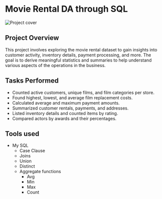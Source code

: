 # Movie Rental DA through SQL
![Project cover](https://github.com/user-attachments/assets/55acdc11-6192-44ea-aa9f-597ffc2760c2)
## Project Overview
This project involves exploring the movie rental dataset to gain insights into customer activity, inventory details, payment processing, and more. 
The goal is to derive meaningful statistics and summaries to help understand various aspects of the operations in the business.

## Tasks Performed
- Counted active customers, unique films, and film categories per store.
- Found highest, lowest, and average film replacement costs.
- Calculated average and maximum payment amounts.
- Summarized customer rentals, payments, and addresses.
- Listed inventory details and counted items by rating.
- Compared actors by awards and their percentages.

## Tools used 

- My SQL
  - Case Clause
  - Joins
  - Union
  - Distinct
  - Aggregate functions
    - Avg
    - Min
    - Max
    - Count
